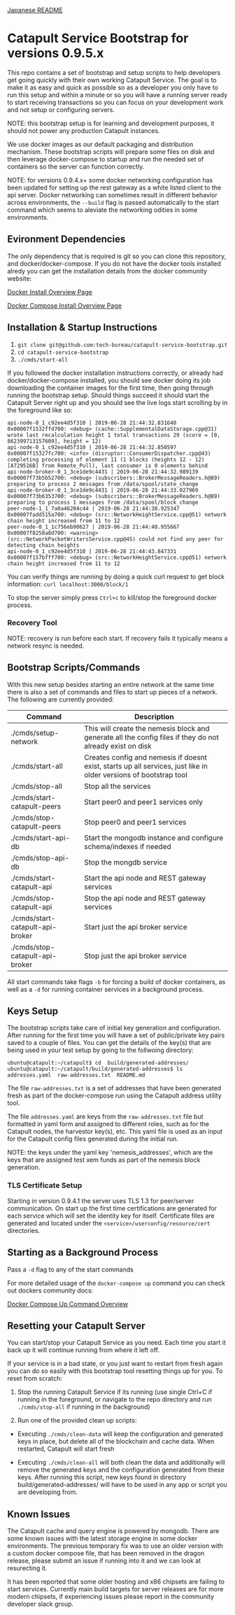 [Japanese README](https://github.com/tech-bureau/catapult-service-bootstrap/blob/master/README.ja.md)


# Catapult Service Bootstrap for versions 0.9.5.x

This repo contains a set of bootstrap and setup scripts to help developers get going quickly with their own working Catapult Service.  The goal is to make it as easy and quick as possible so as a developer you only have to run this setup and within a minute or so you will have a running server ready to start receiving transactions so you can focus on your development work and not setup or configuring servers.

NOTE: this bootstrap setup is for learning and development purposes, it should not power any production Catapult instances.

We use docker images as our default packaging and distribution mechanism.  These bootstrap scripts will prepare some files on disk and then leverage docker-compose to startup and run the needed set of containers so the server can function correctly.

NOTE: for versions 0.9.4.x+ some docker networking configuration has been updated for setting up the rest gateway as a white listed client to the api server. Docker networking can sometimes result in different behavior across environments, the `--build` flag is passed automatically to the start command which seems to aleviate the networking odities in some environments.

## Evironment Dependencies

The only dependency that is required is git so you can clone this repository, and docker/docker-compose.  If you do not have the docker tools installed alredy you can get the installation details from the docker community website:

[Docker Install Overview Page](https://docs.docker.com/install/#server)

[Docker Compose Install Overview Page](https://docs.docker.com/compose/install/#install-compose)

## Installation & Startup Instructions

1. `git clone git@github.com:tech-bureau/catapult-service-bootstrap.git`
2. `cd catapult-service-bootstrap`
3. `./cmds/start-all`

If you followed the docker installation instructions correctly, or already had docker/docker-compose installed, you should see docker doing its job downloading the container images for the first time, then going through running the bootstrap setup.  Should things succeed it should start the Catapult Server right up and you should see the live logs start scrolling by in the foreground like so:

```
api-node-0_1_c92ee4d5f310 | 2019-06-28 21:44:32.831640 0x00007f1532ffd700: <debug> (cache::SupplementalDataStorage.cpp@31) wrote last recalculation height 1 total transactions 29 (score = [0, 862399713157609], height = 12)
api-node-0_1_c92ee4d5f310 | 2019-06-28 21:44:32.850597 0x00007f15327fc700: <info> (disruptor::ConsumerDispatcher.cpp@43) completing processing of element 11 (1 blocks (heights 12 - 12) [A729516B] from Remote_Pull), last consumer is 0 elements behind
api-node-broker-0_1_3ce1de9c4431 | 2019-06-28 21:44:32.989139 0x00007f73b5b52700: <debug> (subscribers::BrokerMessageReaders.h@89) preparing to process 2 messages from /data/spool/state_change
api-node-broker-0_1_3ce1de9c4431 | 2019-06-28 21:44:33.027969 0x00007f73b6353700: <debug> (subscribers::BrokerMessageReaders.h@89) preparing to process 1 messages from /data/spool/block_change
peer-node-1_1_7a0a46204c44 | 2019-06-28 21:44:38.925347 0x00007fadd515a700: <debug> (src::NetworkHeightService.cpp@51) network chain height increased from 11 to 12
peer-node-0_1_1c756eb90627 | 2019-06-28 21:44:40.955667 0x00007f8258a8d700: <warning> (src::NetworkPacketWritersService.cpp@45) could not find any peer for detecting chain heights
api-node-0_1_c92ee4d5f310 | 2019-06-28 21:44:43.847331 0x00007f157bfff700: <debug> (src::NetworkHeightService.cpp@51) network chain height increased from 11 to 12
```

You can verify things are running by doing a quick curl request to get block information: `curl localhost:3000/block/1`

To stop the server simply press `Ctrl+c` to kill/stop the foreground docker process.

### Recovery Tool

NOTE: recovery is run before each start. If recovery fails it typically means a network resync is needed. 


## Bootstrap Scripts/Commands

With this new setup besides starting an entire network at the same time there is also a set of commands and files to start up pieces of a network.  The following are currently provided:

| Command                       |  Description  |
| ----------------------------- | ------------- |
| ./cmds/setup-network            |   This will create the nemesis block and generate all the config files if they do not already exist on disk |
| ./cmds/start-all                |   Creates config and nemesis if doesnt exist, starts up all services, just like in older versions of bootstrap tool |
| ./cmds/stop-all                 |   Stop all the services |
| ./cmds/start-catapult-peers     |   Start peer0 and peer1 services only |
| ./cmds/stop-catapult-peers      |   Stop peer0 and peer1 services |
| ./cmds/start-api-db             |   Start the mongodb instance and configure schema/indexes if needed |
| ./cmds/stop-api-db              |   Stop the mongdb service |
| ./cmds/start-catapult-api       |   Start the api node and REST gateway services |
| ./cmds/stop-catapult-api        |   Stop the api node and REST gateway services |
| ./cmds/start-catapult-api-broker|   Start just the api broker service |
| ./cmds/stop-catapult-api-broker |   Stop just the api broker service |

All start commands take flags `-b` for forcing a build of docker containers, as well as a `-d` for running container services in a background process.

## Keys Setup

The bootstrap scripts take care of initial key generation and configuration.  After running for the first time you will have a set of public/private key pairs saved to a couple of files.  You can get the details of the key(s) that are being used in your test setup by going to the follwoing directory:

```
ubuntu@catapult:~/catapult$ cd  build/generated-addresses/
ubuntu@catapult:~/catapult/build/generated-addresses$ ls
addresses.yaml  raw-addresses.txt  README.md
```

The file `raw-addresses.txt` is a set of addresses that have been generated fresh as part of the docker-compose run using the Catapult address utility tool.

The file `addresses.yaml` are keys from the `raw-addresses.txt` file but formatted in yaml form and assigned to different roles, such as for the Catapult nodes, the harvestor key(s), etc. This yaml file is used as an input for the Catapult config files generated during the initial run.

NOTE: the keys under the yaml key 'nemesis_addresses', which are the keys that are assigned test xem funds as part of the nemesis block generation.

### TLS Certificate Setup

Starting in version 0.9.4.1 the server uses TLS 1.3 for peer/server communication. On start up the first time certifications are generated for each service which will set the identity key for itself. Certificate files are generated and located under the `<service>/userconfig/resource/cert` directories.

## Starting as a Background Process

Pass a `-d` flag to any of the start commands

For more detailed usage of the `docker-compose up` command you can check out dockers community docs:

[Docker Compose Up Command Overview](https://docs.docker.com/compose/reference/up/)


## Resetting your Catapult Server

You can start/stop your Catapult Service as you need.  Each time you start it back up it will continue running from where it left off.

If your service is in a bad state, or you just want to restart from fresh again you can do so easily with this bootstrap tool resetting things up for you.  To reset from scratch:

1. Stop the running Catapult Service if its running (use single Ctrl+C if running in the foreground, or navigate to the repo directory and run `./cmds/stop-all` if running in the background)

2. Run one of the provided clean up scripts:

- Executing `./cmds/clean-data` will keep the configuration and generated keys in place, but delete all of the blockchain and cache data. When restarted, Catapult will start fresh

- Executing `./cmds/clean-all` will both clean the data and additionally will remove the generated keys and the configuration generated from these keys. After running this script, new keys found in directory build/generated-addresses/ will have to be used in any app or script you are developing from.

## Known Issues

The Catapult cache and query engine is powered by mongodb.  There are some known issues with the latest storage engine in some docker environments.  The previous temporary fix was to use an older version with a custom docker compose file, that has been removed in the dragon release, please submit an issue if running into it and we can look at resurecting it.

It has been reported that some older hosting and x86 chipsets are failing to start services. Currently main build targets for server releases are for more modern chipsets, if experiencing issues please report in the community developer slack group.
